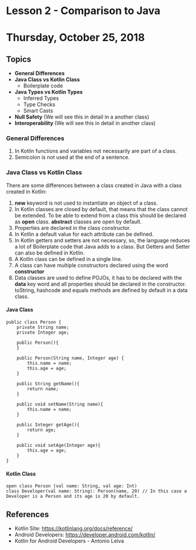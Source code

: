 # Lesson 2 - Comparison to Java
# Thursday, October 25, 2018

## Topics
* **General Differences**
* **Java Class vs Kotlin Class**
    * Boilerplate code
* **Java Types vs Kotlin Types**
    * Inferred Types
    * Type Checks
    * Smart Casts
* **Null Safety** (We will see this in detail in a another class)
* **Interoperability** (We will see this in detail in another class)

### General Differences
1. In Kotlin functions and variables not necessarily are part of a class.
1. Semicolon is not used at the end of a sentence.

### Java Class vs Kotlin Class
There are some differences between a class created in Java with a class created in Kotlin:
1. **new** keyword is not used to instantiate an object of a class.
1. In Kotlin classes are closed by default, that means that the class cannot be extended. To be able to extend
from a class this should be declared as **open** class. **abstract** classes are open by default.
1. Properties are declared in the class constructor.
1. In Kotlin a default value for each attribute can be defined.
1. In Kotlin getters and setters are not necessary, so, the language reduces a lot of Boilerplate code that Java adds to a class.
But Getters and Setter can also be defined in Kotlin.
1. A Kotlin class can be defined in a single line.
1. A class can have multiple constructors declared using the word **constructor**
1. Data classes are used to define POJOs, it has to be declared with the **data** key word and all properties
should be declared in the constructor. toString, hashcode and equals methods are defined by default in a data class.

#### Java Class
```
public class Person {
    private String name;
    private Integer age;

    public Person(){
    }

    public Person(String name, Integer age) {
        this.name = name;
        this.age = age;
    }

    public String getName(){
        return name;
    }

    public void setName(String name){
        this.name = name;
    }

    public Integer getAge(){
        return age;
    }

    public void setAge(Integer age){
        this.age = age;
    }
}
```
#### Kotlin Class
```
open class Person (val name: String, val age: Int)
class Developer(val name: String): Person(name, 20) // In this case a Developer is a Person and its age is 20 by default.
```

## References
* Kotlin Site: https://kotlinlang.org/docs/reference/
* Android Developers: https://developer.android.com/kotlin/
* Kotlin for Android Developers - Antonio Leiva